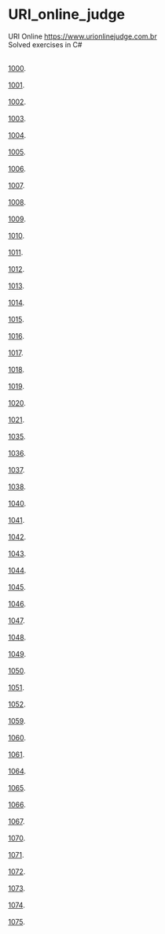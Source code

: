 # URI_online_judge
URI Online https://www.urionlinejudge.com.br
 <br>Solved exercises in C#<br>
 
<br>[1000](https://github.com/rafael3do/URI_online_judge/blob/main/URI/URI_1000.cs).<br>
<br>[1001](https://github.com/rafael3do/URI_online_judge/blob/main/URI/URI_1001.cs).<br>
<br>[1002](https://github.com/rafael3do/URI_online_judge/blob/main/URI/URI_1002.cs).<br>
<br>[1003](https://github.com/rafael3do/URI_online_judge/blob/main/URI/URI_1003.cs).<br>
<br>[1004](https://github.com/rafael3do/URI_online_judge/blob/main/URI/URI_1004.cs).<br>
<br>[1005](https://github.com/rafael3do/URI_online_judge/blob/main/URI/URI_1005.cs).<br>
<br>[1006](https://github.com/rafael3do/URI_online_judge/blob/main/URI/URI_1006.cs).<br>
<br>[1007](https://github.com/rafael3do/URI_online_judge/blob/main/URI/URI_1007.cs).<br>
<br>[1008](https://github.com/rafael3do/URI_online_judge/blob/main/URI/URI_1008.cs).<br>
<br>[1009](https://github.com/rafael3do/URI_online_judge/blob/main/URI/URI_1009.cs).<br>
<br>[1010](https://github.com/rafael3do/URI_online_judge/blob/main/URI/URI_1010.cs).<br>
<br>[1011](https://github.com/rafael3do/URI_online_judge/blob/main/URI/URI_1011.cs).<br>
<br>[1012](https://github.com/rafael3do/URI_online_judge/blob/main/URI/URI_1012.cs).<br>
<br>[1013](https://github.com/rafael3do/URI_online_judge/blob/main/URI/URI_1013.cs).<br>
<br>[1014](https://github.com/rafael3do/URI_online_judge/blob/main/URI/URI_1014.cs).<br>
<br>[1015](https://github.com/rafael3do/URI_online_judge/blob/main/URI/URI_1015.cs).<br>
<br>[1016](https://github.com/rafael3do/URI_online_judge/blob/main/URI/URI_1016.cs).<br>
<br>[1017](https://github.com/rafael3do/URI_online_judge/blob/main/URI/URI_1017.cs).<br>
<br>[1018](https://github.com/rafael3do/URI_online_judge/blob/main/URI/URI_1018.cs).<br>
<br>[1019](https://github.com/rafael3do/URI_online_judge/blob/main/URI/URI_1019.cs).<br>
<br>[1020](https://github.com/rafael3do/URI_online_judge/blob/main/URI/URI_1020.cs).<br>
<br>[1021](https://github.com/rafael3do/URI_online_judge/blob/main/URI/URI_1021.cs).<br>
<br>[1035](https://github.com/rafael3do/URI_online_judge/blob/main/URI/URI_1035.cs).<br>
<br>[1036](https://github.com/rafael3do/URI_online_judge/blob/main/URI/URI_1036.cs).<br>
<br>[1037](https://github.com/rafael3do/URI_online_judge/blob/main/URI/URI_1037.cs).<br>
<br>[1038](https://github.com/rafael3do/URI_online_judge/blob/main/URI/URI_1038.cs).<br>
<br>[1040](https://github.com/rafael3do/URI_online_judge/blob/main/URI/URI_1040.cs).<br>
<br>[1041](https://github.com/rafael3do/URI_online_judge/blob/main/URI/URI_1041.cs).<br>
<br>[1042](https://github.com/rafael3do/URI_online_judge/blob/main/URI/URI_1042.cs).<br>
<br>[1043](https://github.com/rafael3do/URI_online_judge/blob/main/URI/URI_1043.cs).<br>
<br>[1044](https://github.com/rafael3do/URI_online_judge/blob/main/URI/URI_1044.cs).<br>
<br>[1045](https://github.com/rafael3do/URI_online_judge/blob/main/URI/URI_1045.cs).<br>
<br>[1046](https://github.com/rafael3do/URI_online_judge/blob/main/URI/URI_1046.cs).<br>
<br>[1047](https://github.com/rafael3do/URI_online_judge/blob/main/URI/URI_1047.cs).<br>
<br>[1048](https://github.com/rafael3do/URI_online_judge/blob/main/URI/URI_1048.cs).<br>
<br>[1049](https://github.com/rafael3do/URI_online_judge/blob/main/URI/URI_1049.cs).<br>
<br>[1050](https://github.com/rafael3do/URI_online_judge/blob/main/URI/URI_1050.cs).<br>
<br>[1051](https://github.com/rafael3do/URI_online_judge/blob/main/URI/URI_1051.cs).<br>
<br>[1052](https://github.com/rafael3do/URI_online_judge/blob/main/URI/URI_1052.cs).<br>
<br>[1059](https://github.com/rafael3do/URI_online_judge/blob/main/URI/URI_1059.cs).<br>
<br>[1060](https://github.com/rafael3do/URI_online_judge/blob/main/URI/URI_1060.cs).<br>
<br>[1061](https://github.com/rafael3do/URI_online_judge/blob/main/URI/URI_1061.cs).<br>
<br>[1064](https://github.com/rafael3do/URI_online_judge/blob/main/URI/URI_1064.cs).<br>
<br>[1065](https://github.com/rafael3do/URI_online_judge/blob/main/URI/URI_1065.cs).<br>
<br>[1066](https://github.com/rafael3do/URI_online_judge/blob/main/URI/URI_1066.cs).<br>
<br>[1067](https://github.com/rafael3do/URI_online_judge/blob/main/URI/URI_1067.cs).<br>
<br>[1070](https://github.com/rafael3do/URI_online_judge/blob/main/URI/URI_1070.cs).<br>
<br>[1071](https://github.com/rafael3do/URI_online_judge/blob/main/URI/URI_1071.cs).<br>
<br>[1072](https://github.com/rafael3do/URI_online_judge/blob/main/URI/URI_1072.cs).<br>
<br>[1073](https://github.com/rafael3do/URI_online_judge/blob/main/URI/URI_1073.cs).<br>
<br>[1074](https://github.com/rafael3do/URI_online_judge/blob/main/URI/URI_1074.cs).<br>
<br>[1075](https://github.com/rafael3do/URI_online_judge/blob/main/URI/URI_1075.cs).<br>

